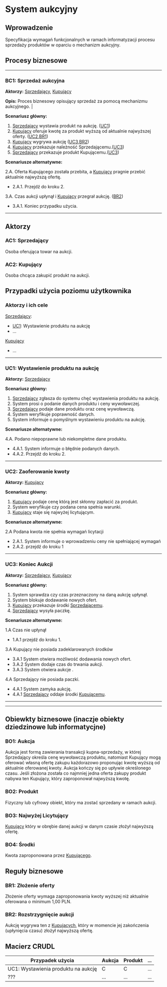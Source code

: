 # System aukcyjny

## Wprowadzenie

Specyfikacja wymagań funkcjonalnych w ramach informatyzacji procesu sprzedaży produktów w oparciu o mechanizm aukcyjny. 

## Procesy biznesowe

---
<a id="bc1"></a>
### BC1: Sprzedaż aukcyjna 

**Aktorzy:** [Sprzedający](#ac1), [Kupujący](#ac2)

**Opis:** Proces biznesowy opisujący sprzedaż za pomocą mechanizmu aukcyjnego. |

**Scenariusz główny:**
1. [Sprzedający](#ac1) wystawia produkt na aukcję. ([UC1](#uc1))
2. [Kupujący](#ac2) oferuje kwotę za produkt wyższą od aktualnie najwyższej oferty. ([UC2](#uc2),[BR1](#br1))
3. [Kupujący](#ac2) wygrywa aukcję ([UC3](#uc3),[BR2](#br2))
4. [Kupujący](#ac2) przekazuje należność Sprzedającemu.([UC3](#uc3))
5. [Sprzedający](#ac1) przekazuje produkt Kupującemu.([UC3](#uc3))

**Scenariusze alternatywne:** 

2.A. Oferta Kupującego została przebita, a [Kupujący](#ac2) pragnie przebić aktualnie najwyższą ofertę.
* 2.A.1. Przejdź do kroku 2.

3.A. Czas aukcji upłynął i [Kupujący](#ac2) przegrał aukcję. ([BR2](#br2))
* 3.A.1. Koniec przypadku użycia.

---

## Aktorzy

<a id="ac1"></a>
### AC1: Sprzedający

Osoba oferująca towar na aukcji.

<a id="ac2"></a>
### AC2: Kupujący

Osoba chcąca zakupić produkt na aukcji.


## Przypadki użycia poziomu użytkownika

### Aktorzy i ich cele

[Sprzedający](#ac1):
* [UC1](#uc1): Wystawienie produktu na aukcję
* ...

[Kupujący](#ac2)
* ...

---
<a id="uc1"></a>
### UC1: Wystawienie produktu na aukcję

**Aktorzy:** [Sprzedający](#ac1)

**Scenariusz główny:**
1. [Sprzedający](#ac1) zgłasza do systemu chęć wystawienia produktu na aukcję.
2. System prosi o podanie danych produktu i ceny wywoławczej.
3. [Sprzedający](#ac1) podaje dane produktu oraz cenę wywoławczą.
4. System weryfikuje poprawność danych.
5. System informuje o pomyślnym wystawieniu produktu na aukcję.

**Scenariusze alternatywne:** 

4.A. Podano niepoprawne lub niekompletne dane produktu.
* 4.A.1. System informuje o błędnie podanych danych.
* 4.A.2. Przejdź do kroku 2.

---

<a id="uc2"></a>
### UC2: Zaoferowanie kwoty

**Aktorzy:**  [Kupujący](#ac2)

**Scenariusz główny:**
1. [Kupujący](#ac2) podaje cenę którą jest skłonny zapłacić za produkt.
2. System weryfikuje czy podana cena spełnia warunki.
3. [Kupujący](#ac2) staje się najwyżej licytującym.

**Scenariusze alternatywne:** 

2.A Podana kwota nie spełnia wymagań licytacji
* 2.A.1. System informuje o wprowadzeniu ceny nie spełniającej wymagań
* 2.A.2. przejdź do kroku 1


---

<a id="uc3"></a>
### UC3: Koniec Aukcji

**Aktorzy:** [Sprzedający](#ac1), [Kupujący](#ac2)

**Scenariusz główny:**
1. System sprawdza czy czas przeznaczony na daną aukcję upłynął.
2. System blokuje dodawanie nowych ofert.
3. [Kupujący](#ac2) przekazuje środki [Sprzedającemu](#ac1).
4. [Sprzedający](#ac1) wysyła paczkę.


**Scenariusze alternatywne:**

1.A Czas nie upłynął
* 1.A.1 przejdź do kroku 1.

3.A Kupujący nie posiada zadeklarowanych środków
* 3.A.1 System otwiera możliwość dodawania nowych ofert.
* 3.A.2 System dodaje czas do trwania aukcji.
* 3.A.3 System otwiera aukcje .

4.A Sprzedający nie posiada paczki.
* 4.A.1 System zamyka aukcję.
* 4.A.1 [Sprzedający](#ac1) oddaje środki [Kupującemu](#ac2).


---



---

## Obiewkty biznesowe (inaczje obiekty dziedzinowe lub informatycjne)

### BO1: Aukcja

Aukcja jest formą zawierania transakcji kupna-sprzedaży, w której Sprzedający określa cenę wywoławczą produktu, natomiast Kupujący mogą oferować własną ofertę zakupu każdorazowo proponując kwotę wyższą od aktualnie oferowanej kwoty. Aukcja kończy się po upływie określonego czasu. Jeśli złożona została co najmniej jedna oferta zakupy produkt nabywa ten Kupujący, który zaproponował najwyższą kwotę. 

### BO2: Produkt

Fizyczny lub cyfrowy obiekt, który ma zostać sprzedany w ramach aukcji.

### BO3: Najwyżej Licytujący

[Kupujący](#ac2) który w obrębie danej aukcji w danym czasie złożył najwyższą ofertę.

### BO4: Środki

Kwota zaproponowana przez [Kupującego](#ac2).


## Reguły biznesowe

<a id="br1"></a>
### BR1: Złożenie oferty

Złożenie oferty wymaga zaproponowania kwoty wyższej niż aktualnie oferowana o minimum 1,00 PLN.


<a id="br2"></a>
### BR2: Rozstrzygnięcie aukcji

Aukcję wygrywa ten z [Kupujących](#ac2), który w momencie jej zakończenia (upłynięcia czasu) złożył najwyższą ofertę.

## Macierz CRUDL


| Przypadek użycia                                  | Aukcja | Produkt | ... |
| ------------------------------------------------- | ------ | ------- | --- |
| UC1: Wystawienia produktu na aukcję               |    C   |    C    | ... |
| ???                                               |  ...   |  ...    | ... |

